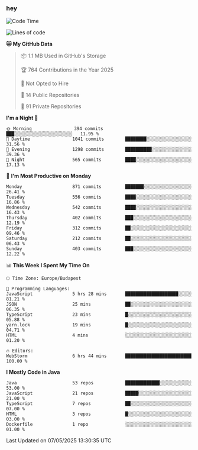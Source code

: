 ### hey

<!--START_SECTION:waka-->
![Code Time](http://img.shields.io/badge/Code%20Time-1%2C198%20hrs%2012%20mins-blue)

![Lines of code](https://img.shields.io/badge/From%20Hello%20World%20I%27ve%20Written-3.4%20million%20lines%20of%20code-blue)

**🐱 My GitHub Data** 

> 📦 1.1 MB Used in GitHub's Storage 
 > 
> 🏆 764 Contributions in the Year 2025
 > 
> 🚫 Not Opted to Hire
 > 
> 📜 14 Public Repositories 
 > 
> 🔑 91 Private Repositories 
 > 
**I'm a Night 🦉** 

```text
🌞 Morning                394 commits         ███░░░░░░░░░░░░░░░░░░░░░░   11.95 % 
🌆 Daytime                1041 commits        ████████░░░░░░░░░░░░░░░░░   31.56 % 
🌃 Evening                1298 commits        ██████████░░░░░░░░░░░░░░░   39.36 % 
🌙 Night                  565 commits         ████░░░░░░░░░░░░░░░░░░░░░   17.13 % 
```
📅 **I'm Most Productive on Monday** 

```text
Monday                   871 commits         ███████░░░░░░░░░░░░░░░░░░   26.41 % 
Tuesday                  556 commits         ████░░░░░░░░░░░░░░░░░░░░░   16.86 % 
Wednesday                542 commits         ████░░░░░░░░░░░░░░░░░░░░░   16.43 % 
Thursday                 402 commits         ███░░░░░░░░░░░░░░░░░░░░░░   12.19 % 
Friday                   312 commits         ██░░░░░░░░░░░░░░░░░░░░░░░   09.46 % 
Saturday                 212 commits         ██░░░░░░░░░░░░░░░░░░░░░░░   06.43 % 
Sunday                   403 commits         ███░░░░░░░░░░░░░░░░░░░░░░   12.22 % 
```


📊 **This Week I Spent My Time On** 

```text
🕑︎ Time Zone: Europe/Budapest

💬 Programming Languages: 
JavaScript               5 hrs 28 mins       ████████████████████░░░░░   81.21 % 
JSON                     25 mins             ██░░░░░░░░░░░░░░░░░░░░░░░   06.35 % 
TypeScript               23 mins             █░░░░░░░░░░░░░░░░░░░░░░░░   05.88 % 
yarn.lock                19 mins             █░░░░░░░░░░░░░░░░░░░░░░░░   04.71 % 
HTML                     4 mins              ░░░░░░░░░░░░░░░░░░░░░░░░░   01.20 % 

🔥 Editors: 
WebStorm                 6 hrs 44 mins       █████████████████████████   100.00 % 
```

**I Mostly Code in Java** 

```text
Java                     53 repos            █████████████░░░░░░░░░░░░   53.00 % 
JavaScript               21 repos            █████░░░░░░░░░░░░░░░░░░░░   21.00 % 
TypeScript               7 repos             ██░░░░░░░░░░░░░░░░░░░░░░░   07.00 % 
HTML                     3 repos             █░░░░░░░░░░░░░░░░░░░░░░░░   03.00 % 
Dockerfile               1 repo              ░░░░░░░░░░░░░░░░░░░░░░░░░   01.00 % 
```




 Last Updated on 07/05/2025 13:30:35 UTC
<!--END_SECTION:waka-->
